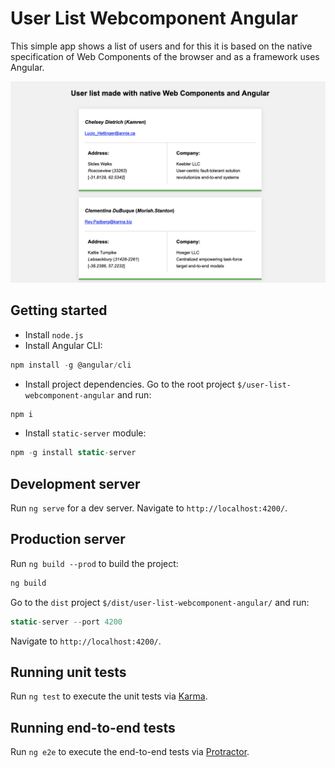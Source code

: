 # User List Webcomponent Angular

This simple app shows a list of users and for this it is based on the native specification of Web Components of the browser and as a framework uses Angular.

![alt text](./src/assets/images/home.png "Home preview")

## Getting started

* Install `node.js`
* Install Angular CLI:
```javascript
npm install -g @angular/cli
````
* Install project dependencies. Go to the root project `$/user-list-webcomponent-angular` and run:
```javascript
npm i
````
* Install `static-server` module:
```javascript
npm -g install static-server
````

## Development server

Run `ng serve` for a dev server. Navigate to `http://localhost:4200/`.

## Production server

Run `ng build --prod` to build the project:

```javascript
ng build
````

Go to the `dist` project `$/dist/user-list-webcomponent-angular/` and run:

```javascript
static-server --port 4200
````

Navigate to `http://localhost:4200/`.

## Running unit tests

Run `ng test` to execute the unit tests via [Karma](https://karma-runner.github.io).

## Running end-to-end tests

Run `ng e2e` to execute the end-to-end tests via [Protractor](http://www.protractortest.org/).